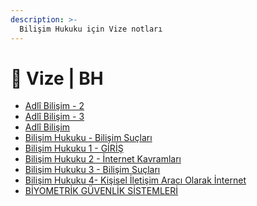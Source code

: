 ```yaml
---
description: >-
  Bilişim Hukuku için Vize notları
---
```


# 📅 Vize \| BH

<!--YPackage.YGitbookIntegration-tarafından-otomatik-oluşturulmuştur-->

- [Adlî Bilişim - 2](Adl%C3%AE%20Bili%C5%9Fim%20-%202.pdf)
- [Adlî Bilişim - 3](Adl%C3%AE%20Bili%C5%9Fim%20-%203.pdf)
- [Adlî Bilişim](Adl%C3%AE%20Bili%C5%9Fim.pdf)
- [Bilişim Hukuku - Bilişim Suçları](Bili%C5%9Fim%20Hukuku%20-%20Bili%C5%9Fim%20Su%C3%A7lar%C4%B1.pdf)
- [Bilişim Hukuku 1 - GİRİŞ](Bili%C5%9Fim%20Hukuku%201%20-%20G%C4%B0R%C4%B0%C5%9E.pdf)
- [Bilişim Hukuku 2 - İnternet Kavramları](Bili%C5%9Fim%20Hukuku%202%20-%20%C4%B0nternet%20Kavramlar%C4%B1.pdf)
- [Bilişim Hukuku 3 - Bilişim Suçları](Bili%C5%9Fim%20Hukuku%203%20-%20Bili%C5%9Fim%20Su%C3%A7lar%C4%B1.pdf)
- [Bilişim Hukuku 4- Kişisel İletişim Aracı Olarak İnternet](Bili%C5%9Fim%20Hukuku%204-%20Ki%C5%9Fisel%20%C4%B0leti%C5%9Fim%20Arac%C4%B1%20Olarak%20%C4%B0nternet.pdf)
- [BİYOMETRİK GÜVENLİK SİSTEMLERİ](B%C4%B0YOMETR%C4%B0K%20G%C3%9CVENL%C4%B0K%20S%C4%B0STEMLER%C4%B0.pdf)

<!--YPackage.YGitbookIntegration-tarafından-otomatik-oluşturulmuştur-->
